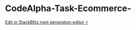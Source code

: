 # CodeAlpha-Task-Ecommerce-

[Edit in StackBlitz next generation editor ⚡️](https://stackblitz.com/~/github.com/UbaidiCoding/CodeAlpha-Task-Ecommerce-)